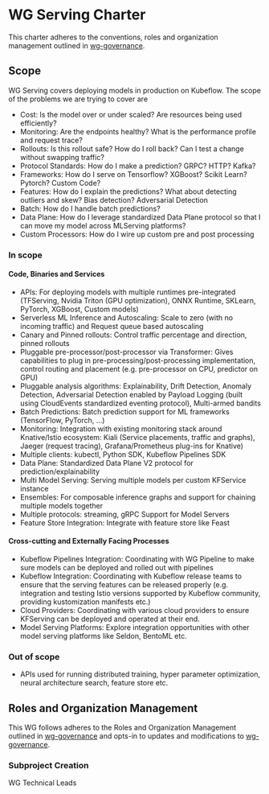 # WG Serving Charter

This charter adheres to the conventions, roles and organization management outlined in [wg-governance].

## Scope

WG Serving covers deploying models in production on Kubeflow. The scope of the problems we are trying to cover are

- Cost: Is the model over or under scaled? Are resources being used efficiently?
- Monitoring: Are the endpoints healthy? What is the performance profile and request trace? 
- Rollouts: Is this rollout safe? How do I roll back? Can I test a change without swapping traffic?
- Protocol Standards: How do I make a prediction? GRPC? HTTP? Kafka?
- Frameworks: How do I serve on Tensorflow? XGBoost? Scikit Learn? Pytorch? Custom Code? 
- Features: How do I explain the predictions? What about detecting outliers and skew? Bias detection? Adversarial Detection
- Batch: How do I handle batch predictions? 
- Data Plane: How do I leverage standardized Data Plane protocol so that I can move my model across MLServing platforms?
- Custom Processors: How do I wire up custom pre and post processing

### In scope

#### Code, Binaries and Services

- APIs: For deploying models with multiple runtimes pre-integrated (TFServing, Nvidia Triton (GPU optimization), ONNX Runtime, SKLearn, PyTorch, XGBoost, Custom models)
- Serverless ML Inference and Autoscaling: Scale to zero (with no incoming traffic) and Request queue based autoscaling 
- Canary and Pinned rollouts: Control traffic percentage and direction, pinned rollouts
- Pluggable pre-processor/post-processor via Transformer: Gives capabilities to plug in pre-processing/post-processing implementation, control routing and placement (e.g. pre-processor on CPU, predictor on GPU)
- Pluggable analysis algorithms: Explainability, Drift Detection, Anomaly Detection, Adversarial Detection enabled by Payload Logging (built using CloudEvents standardized eventing protocol), Multi-armed bandits
- Batch Predictions: Batch prediction support for ML frameworks (TensorFlow, PyTorch, ...)
- Monitoring: Integration with existing monitoring stack around Knative/Istio ecosystem: Kiali (Service placements, traffic and graphs), Jaeger (request tracing), Grafana/Prometheus plug-ins for Knative)
- Multiple clients: kubectl, Python SDK, Kubeflow Pipelines SDK
- Data Plane: Standardized Data Plane V2 protocol for prediction/explainability
- Multi Model Serving: Serving multiple models per custom KFService instance
- Ensembles: For composable inference graphs and support for chaining multiple models together
- Multiple protocols: streaming, gRPC Support for Model Servers
- Feature Store Integration: Integrate with feature store like Feast

#### Cross-cutting and Externally Facing Processes

- Kubeflow Pipelines Integration: Coordinating with WG Pipeline to make sure models can be deployed and rolled out with pipelines
- Kubeflow Integration: Coordinating with Kubeflow release teams to ensure that the serving features can be released properly (e.g. integration and testing Istio versions supported by Kubeflow community, providing kustomization manifests etc.)
- Cloud Providers: Coordinating with various cloud providers to ensure KFServing can be deployed and operated at their end.
- Model Serving Platforms: Explore integration opportunities with other model serving platforms like Seldon, BentoML etc.

### Out of scope

- APIs used for running distributed training, hyper parameter optimization, neural architecture search, feature store etc.

## Roles and Organization Management

This WG follows adheres to the Roles and Organization Management outlined in [wg-governance]
and opts-in to updates and modifications to [wg-governance].

### Subproject Creation

WG Technical Leads

[wg-governance]: ../wgs/wg-governance.md
